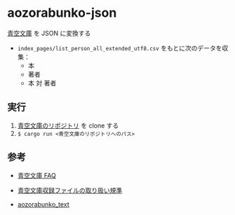 # aozorabunko-json

[青空文庫](https://www.aozora.gr.jp/) を JSON に変換する

- `index_pages/list_person_all_extended_utf8.csv` をもとに次のデータを収集：
  - 本
  - 著者
  - 本 対 著者

## 実行

1. [青空文庫のリポジトリ](https://github.com/aozorabunko/aozorabunko) を clone する
2. `$ cargo run <青空文庫のリポジトリへのパス>`

## 参考

- [青空文庫 FAQ](https://www.aozora.gr.jp/guide/aozora_bunko_faq.html)
- [青空文庫収録ファイルの取り扱い規準](https://www.aozora.gr.jp/guide/kijyunn.html)

- [aozorabunko_text](https://github.com/aozorahack/aozorabunko_text)
